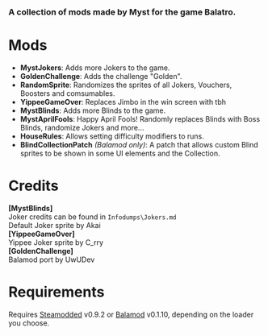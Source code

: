 ### A collection of mods made by Myst for the game Balatro.

# Mods
- **MystJokers**: Adds more Jokers to the game.
- **GoldenChallenge**: Adds the challenge "Golden".
- **RandomSprite**: Randomizes the sprites of all Jokers, Vouchers, Boosters and comsumables.
- **YippeeGameOver**: Replaces Jimbo in the win screen with tbh
- **MystBlinds**: Adds more Blinds to the game.
- **MystAprilFools**: Happy April Fools! Randomly replaces Blinds with Boss Blinds, randomize Jokers and more...
- **HouseRules**: Allows setting difficulty modifiers to runs.
- **BlindCollectionPatch** *(Balamod only)*: A patch that allows custom Blind sprites to be shown in some UI elements and the Collection.

# Credits
**[MystBlinds]**\
Joker credits can be found in ``Infodumps\Jokers.md``\
Default Joker sprite by Akai\
**[YippeeGameOver]**\
Yippee Joker sprite by C_rry\
**[GoldenChallenge]** \
Balamod port by UwUDev

# Requirements
Requires [Steamodded](https://github.com/Steamopollys/Steamodded) v0.9.2 or [Balamod](https://github.com/UwUDev/balamod) v0.1.10, depending on the loader you choose.
